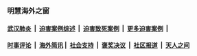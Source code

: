 
### 明慧海外之窗

####  [武汉肺炎](indexes/365.md?t=06231601) &nbsp;|&nbsp;  [迫害案例综述](indexes/328.md?t=06231601) &nbsp;|&nbsp; [迫害致死案例](indexes/277.md?t=06231601)  &nbsp;|&nbsp; [更多迫害案例](indexes/81.md?t=06231601)  &nbsp;|&nbsp; 
####  [时事评论](indexes/19.md?t=06231601) &nbsp;|&nbsp; [海外简讯](indexes/245.md?t=06231601)&nbsp;|&nbsp;  [社会支持](indexes/140.md?t=06231601) &nbsp;|&nbsp; [褒奖决议](indexes/282.md?t=06231601) &nbsp;|&nbsp; [社区报道](indexes/91.md?t=06231601)  &nbsp;|&nbsp; [天人之间](indexes/78.md?t=06231601) 

